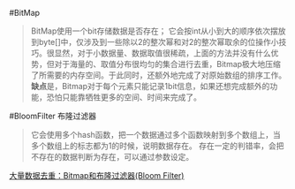 #BitMap
> BitMap使用一个bit存储数据是否存在；
  它会按int从小到大的顺序依次摆放到byte[]中，仅涉及到一些除以2的整次幂和对2的整次幂取余的位操作小技巧。很显然，对于小数据量、数据取值很稀疏，上面的方法并没有什么优势，但对于海量的、取值分布很均匀的集合进行去重，Bitmap极大地压缩了所需要的内存空间。于此同时，还额外地完成了对原始数组的排序工作。**缺点**是，Bitmap对于每个元素只能记录1bit信息，如果还想完成额外的功能，恐怕只能靠牺牲更多的空间、时间来完成了。
  

#BloomFilter 布隆过滤器
> 它会使用多个hash函数，把一个数据通过多个函数映射到多个数组上，当多个数组上的标志都为1的时候，说明数据存在。
> 存在一定的判错率，会把不存在的数据判断为存在，可以通过参数设定。

[大量数据去重：Bitmap和布隆过滤器(Bloom Filter)](https://blog.csdn.net/zdxiq000/article/details/57626464)